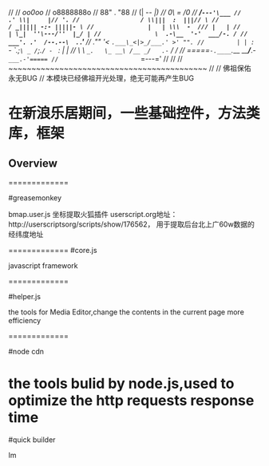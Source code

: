 //
//                       _oo0oo_
//                      o8888888o
//                      88" . "88
//                      (| -_- |)
//                      0\  =  /0
//                    ___/`---'\___
//                  .' \\|     |// '.
//                 / \\|||  :  |||// \
//                / _||||| -:- |||||- \
//               |   | \\\  -  /// |   |
//               | \_|  ''\---/''  |_/ |
//               \  .-\__  '-'  ___/-. /
//             ___'. .'  /--.--\  `. .'___
//          ."" '<  `.___\_<|>_/___.' >' "".
//         | | :  `- \`.;`\ _ /`;.`/ - ` : | |
//         \  \ `_.   \_ __\ /__ _/   .-` /  /
//     =====`-.____`.___ \_____/___.-`___.-'=====
//                       `=---='
//
//
//     ~~~~~~~~~~~~~~~~~~~~~~~~~~~~~~~~~~~~~~~~~~~
//
//               佛祖保佑         永无BUG
//       本模块已经佛祖开光处理，绝无可能再产生BUG



#  在新浪乐居期间，一些基础控件，方法类库，框架


## Overview
=============

#greasemonkey

bmap.user.js  坐标提取火狐插件
userscript.org地址：http://userscriptsorg/scripts/show/176562，
用于提取后台北上广60w数据的经纬度地址

=============
#core.js

javascript framework

=============

#helper.js

the tools for Media Editor,change the contents in the current page more efficiency

=============

#node cdn

the tools bulid by node.js,used to optimize the http requests response time
=============

#quick builder


Im
